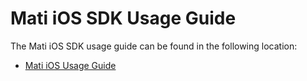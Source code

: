 # Mati iOS SDK Usage Guide


The Mati iOS SDK usage guide can be found in the following location:
* [Mati iOS Usage Guide](docs/mati-ios.md)
